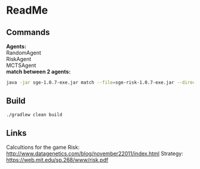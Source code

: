 # ReadMe
## Commands
**Agents:** \
RandomAgent \
RiskAgent \
MCTSAgent \
**match between 2 agents:**
```bash
java -jar sge-1.0.7-exe.jar match --file=sge-risk-1.0.7-exe.jar --directory=agents --agent HighRoller RandomAgent --debug
```
## Build
```bash
./gradlew clean build
```
## Links
Calcultions for the game Risk: \
http://www.datagenetics.com/blog/november22011/index.html
Strategy: \
https://web.mit.edu/sp.268/www/risk.pdf


